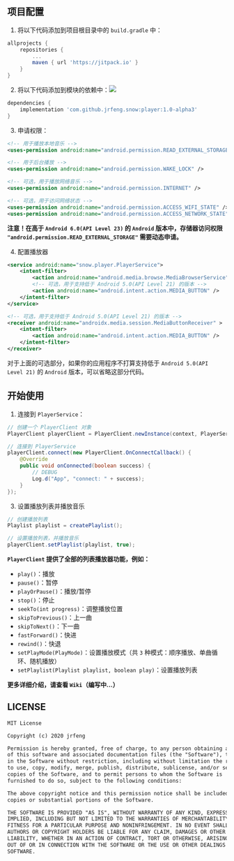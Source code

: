 ## 项目配置

1. 将以下代码添加到项目根目录中的 `build.gradle` 中：

```gradle
allprojects {
    repositories {
        ...
        maven { url 'https://jitpack.io' }
    }
}
```

2. 将以下代码添加到模块的依赖中：[![](https://jitpack.io/v/jrfeng/snow.svg)](https://jitpack.io/#jrfeng/snow)

```gradle
dependencies {
    implementation 'com.github.jrfeng.snow:player:1.0-alpha3'
}
```

3. 申请权限：

```xml
<!-- 用于播放本地音乐 -->
<uses-permission android:name="android.permission.READ_EXTERNAL_STORAGE"/>

<!-- 用于后台播放 -->
<uses-permission android:name="android.permission.WAKE_LOCK" />

<!-- 可选，用于播放网络音乐 -->
<uses-permission android:name="android.permission.INTERNET" />

<!-- 可选，用于访问网络状态 -->
<uses-permission android:name="android.permission.ACCESS_WIFI_STATE" />
<uses-permission android:name="android.permission.ACCESS_NETWORK_STATE" />
```

**注意！在高于 `Android 6.0(API Level 23)` 的 `Android` 版本中，存储器访问权限 `"android.permission.READ_EXTERNAL_STORAGE"` 需要动态申请。**

4. 配置播放器

```xml
<service android:name="snow.player.PlayerService">
    <intent-filter>
        <action android:name="android.media.browse.MediaBrowserService" />
        <!-- 可选，用于支持低于 Android 5.0(API Level 21) 的版本 -->
        <action android:name="android.intent.action.MEDIA_BUTTON" />
    </intent-filter>
</service>

<!-- 可选，用于支持低于 Android 5.0(API Level 21) 的版本 -->
<receiver android:name="androidx.media.session.MediaButtonReceiver" >
    <intent-filter>
        <action android:name="android.intent.action.MEDIA_BUTTON" />
    </intent-filter>
</receiver>
```

对于上面的可选部分，如果你的应用程序不打算支持低于 `Android 5.0(API Level 21)` 的 `Android` 版本，可以省略这部分代码。

## 开始使用

1. 连接到 `PlayerService`：

```java
// 创建一个 PlayerClient 对象
PlayerClient playerClient = PlayerClient.newInstance(context, PlayerService.class);

// 连接到 PlayerService
playerClient.connect(new PlayerClient.OnConnectCallback() {
    @Override
    public void onConnected(boolean success) {
        // DEBUG
        Log.d("App", "connect: " + success);
    }
});
```

3. 设置播放列表并播放音乐

```java
// 创建播放列表
Playlist playlist = createPlaylist();

// 设置播放列表，并播放音乐
playerClient.setPlaylist(playlist, true);
```

**`PlayerClient` 提供了全部的列表播放器功能，例如：**

* `play()`：播放
* `pause()`：暂停
* `playOrPause()`：播放/暂停
* `stop()`：停止
* `seekTo(int progress)`：调整播放位置
* `skipToPrevious()`：上一曲
* `skipToNext()`：下一曲
* `fastForward()`：快进
* `rewind()`：快退
* `setPlayMode(PlayMode)`：设置播放模式（共 `3` 种模式：顺序播放、单曲循环、随机播放）
* `setPlaylist(Playlist playlist, boolean play)`：设置播放列表

**更多详细介绍，请查看 `Wiki`（编写中...）**

## LICENSE

```txt
MIT License

Copyright (c) 2020 jrfeng

Permission is hereby granted, free of charge, to any person obtaining a copy
of this software and associated documentation files (the "Software"), to deal
in the Software without restriction, including without limitation the rights
to use, copy, modify, merge, publish, distribute, sublicense, and/or sell
copies of the Software, and to permit persons to whom the Software is
furnished to do so, subject to the following conditions:

The above copyright notice and this permission notice shall be included in all
copies or substantial portions of the Software.

THE SOFTWARE IS PROVIDED "AS IS", WITHOUT WARRANTY OF ANY KIND, EXPRESS OR
IMPLIED, INCLUDING BUT NOT LIMITED TO THE WARRANTIES OF MERCHANTABILITY,
FITNESS FOR A PARTICULAR PURPOSE AND NONINFRINGEMENT. IN NO EVENT SHALL THE
AUTHORS OR COPYRIGHT HOLDERS BE LIABLE FOR ANY CLAIM, DAMAGES OR OTHER
LIABILITY, WHETHER IN AN ACTION OF CONTRACT, TORT OR OTHERWISE, ARISING FROM,
OUT OF OR IN CONNECTION WITH THE SOFTWARE OR THE USE OR OTHER DEALINGS IN THE
SOFTWARE.
```
